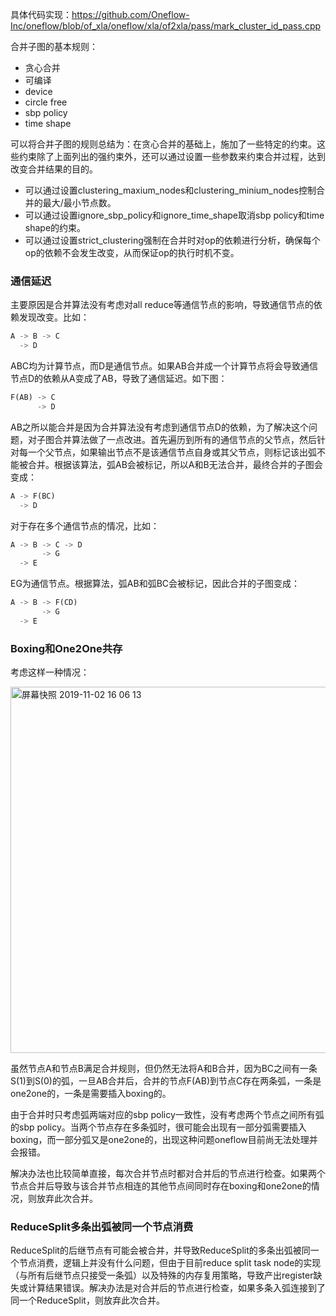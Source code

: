 具体代码实现：https://github.com/Oneflow-Inc/oneflow/blob/of_xla/oneflow/xla/of2xla/pass/mark_cluster_id_pass.cpp

合并子图的基本规则：

- 贪心合并
- 可编译
- device
- circle free
- sbp policy
- time shape

可以将合并子图的规则总结为：在贪心合并的基础上，施加了一些特定的约束。这些约束除了上面列出的强约束外，还可以通过设置一些参数来约束合并过程，达到改变合并结果的目的。

- 可以通过设置clustering_maxium_nodes和clustering_minium_nodes控制合并的最大/最小节点数。
- 可以通过设置ignore_sbp_policy和ignore_time_shape取消sbp policy和time shape的约束。
- 可以通过设置strict_clustering强制在合并时对op的依赖进行分析，确保每个op的依赖不会发生改变，从而保证op的执行时机不变。

### 通信延迟

主要原因是合并算法没有考虑对all reduce等通信节点的影响，导致通信节点的依赖发现改变。比如：

```python
A -> B -> C
  -> D
```

ABC均为计算节点，而D是通信节点。如果AB合并成一个计算节点将会导致通信节点D的依赖从A变成了AB，导致了通信延迟。如下图：

```python
F(AB) -> C
      -> D
```

AB之所以能合并是因为合并算法没有考虑到通信节点D的依赖，为了解决这个问题，对子图合并算法做了一点改进。首先遍历到所有的通信节点的父节点，然后针对每一个父节点，如果输出节点不是该通信节点自身或其父节点，则标记该出弧不能被合并。根据该算法，弧AB会被标记，所以A和B无法合并，最终合并的子图会变成：

```python
A -> F(BC)
  -> D
```

对于存在多个通信节点的情况，比如：

```python
A -> B -> C -> D
       -> G
  -> E
```

EG为通信节点。根据算法，弧AB和弧BC会被标记，因此合并的子图变成：

```python
A -> B -> F(CD)
       -> G
  -> E
```

### Boxing和One2One共存

考虑这样一种情况：

<img width="586" alt="屏幕快照 2019-11-02 16 06 13" src="https://user-images.githubusercontent.com/13991173/68068014-d1e0de00-fd8a-11e9-93b6-742381fac9ac.png">

虽然节点A和节点B满足合并规则，但仍然无法将A和B合并，因为BC之间有一条S(1)到S(0)的弧，一旦AB合并后，合并的节点F(AB)到节点C存在两条弧，一条是one2one的，一条是需要插入boxing的。

由于合并时只考虑弧两端对应的sbp policy一致性，没有考虑两个节点之间所有弧的sbp policy。当两个节点存在多条弧时，很可能会出现有一部分弧需要插入boxing，而一部分弧又是one2one的，出现这种问题oneflow目前尚无法处理并会报错。

解决办法也比较简单直接，每次合并节点时都对合并后的节点进行检查。如果两个节点合并后导致与该合并节点相连的其他节点间同时存在boxing和one2one的情况，则放弃此次合并。

### ReduceSplit多条出弧被同一个节点消费

ReduceSplit的后继节点有可能会被合并，并导致ReduceSplit的多条出弧被同一个节点消费，逻辑上并没有什么问题，但由于目前reduce split task node的实现（与所有后继节点只接受一条弧）以及特殊的内存复用策略，导致产出register缺失或计算结果错误。解决办法是对合并后的节点进行检查，如果多条入弧连接到了同一个ReduceSplit，则放弃此次合并。
